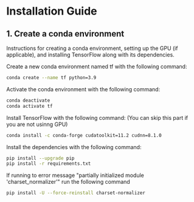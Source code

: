 # Installation Guide

## 1. Create a conda environment

Instructions for creating a conda environment, setting up the GPU (if applicable), and installing TensorFlow along with its dependencies.

Create a new conda environment named tf with the following command:

```bash
conda create --name tf python=3.9
```

Activate the conda environment with the following command:

```bash
conda deactivate
conda activate tf
```

Install TensorFlow with the following command:
(You can skip this part if you are not usinng GPU)

```bash
conda install -c conda-forge cudatoolkit=11.2 cudnn=8.1.0
```

Install the dependencies with the following command:

```bash
pip install --upgrade pip
pip install -r requirements.txt
```

If running to error message "partially initialized module 'charset_normalizer'" run the following command

```bash
pip install -U --force-reinstall charset-normalizer
```

